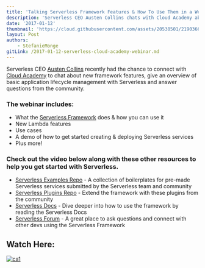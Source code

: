 ```yaml
---
title: 'Talking Serverless Framework Features & How To Use Them in a Webinar with Cloud Academy'
description: 'Serverless CEO Austen Collins chats with Cloud Academy about new framework features and gives an overview of basic application lifecycle management with Serverless.'
date: '2017-01-12'
thumbnail: 'https://cloud.githubusercontent.com/assets/20538501/21903668/9a097caa-d8b5-11e6-8f1b-e6062ebf4982.png'
layout: Post
authors:
    - StefanieMonge
gitLink: /2017-01-12-serverless-cloud-academy-webinar.md
---
```

Serverless CEO [Austen Collins](https://twitter.com/austencollins) recently had the chance to connect with [Cloud Academy](https://cloudacademy.com/) to chat about new framework features, give an overview of basic application lifecycle management with Serverless and answer questions from the community.

### The webinar includes:

 - What the [Serverless Framework](https://github.com/serverless/serverless) does & how you can use it
 - New Lambda features
 - Use cases
 - A demo of how to get started creating & deploying Serverless services
 - Plus more!

### Check out the video below along with these other resources to help you get started with Serverless.

 - [Serverless Examples Repo](https://github.com/serverless/examples) - A collection of boilerplates for pre-made Serverless services submitted by the Serverless team and community
 - [Serverless Plugins Repo](https://github.com/serverless/plugins) - Extend the framework with these plugins from the community
 - [Serverless Docs](https://serverless.com/framework/docs/) - Dive deeper into how to use the framework by reading the Serverless Docs
 - [Serverless Forum](http://forum.serverless.com/) - A great place to ask questions and connect with other devs using the Serverless Framework

## Watch Here:
[![ca1](https://cloud.githubusercontent.com/assets/20538501/21902893/8a9bac32-d8b2-11e6-8afd-23ef1f4198e0.png)](https://cloudacademy.com/webinars/serverless-framework-and-new-aws-lambda-features-35/)
